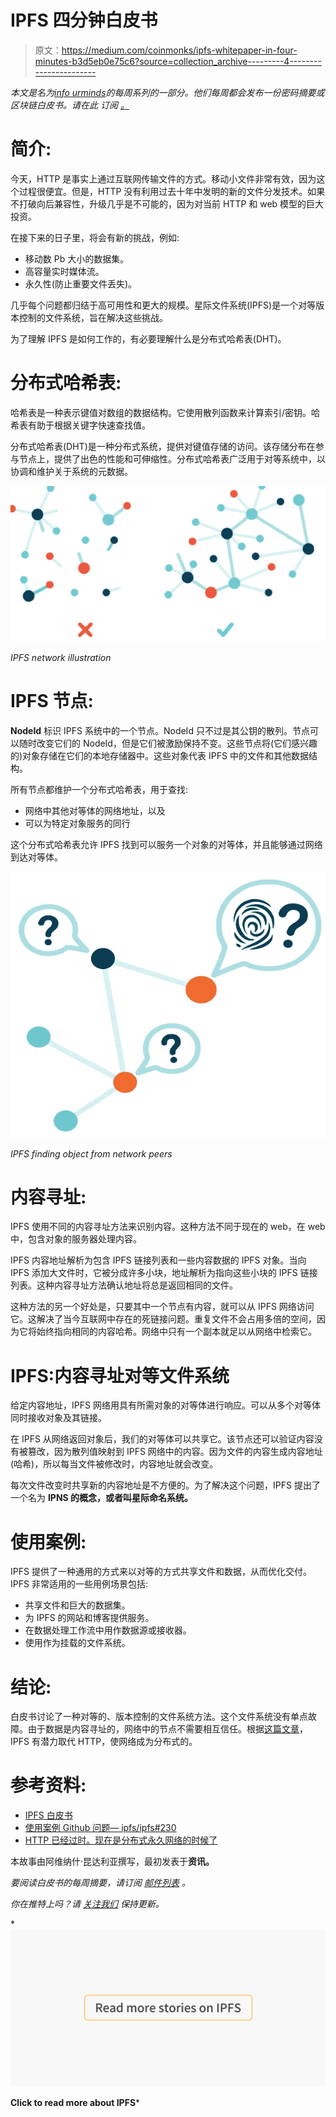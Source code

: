 # IPFS 四分钟白皮书

> 原文：<https://medium.com/coinmonks/ipfs-whitepaper-in-four-minutes-b3d5eb0e75c6?source=collection_archive---------4----------------------->

*本文是名为*[*info urminds*](http://infourminutes.co/)*的每周系列的一部分。他们每周都会发布一份密码摘要或区块链白皮书。请在此* *订阅* [*。*](https://infourminutes.us14.list-manage.com/subscribe/post?u=94a41e60921ac2e7b1bd1945e&id=c8ed5bd2de)

# 简介:

今天，HTTP 是事实上通过互联网传输文件的方式。移动小文件非常有效，因为这个过程很便宜。但是，HTTP 没有利用过去十年中发明的新的文件分发技术。如果不打破向后兼容性，升级几乎是不可能的，因为对当前 HTTP 和 web 模型的巨大投资。

在接下来的日子里，将会有新的挑战，例如:

*   移动数 Pb 大小的数据集。
*   高容量实时媒体流。
*   永久性(防止重要文件丢失)。

几乎每个问题都归结于高可用性和更大的规模。星际文件系统(IPFS)是一个对等版本控制的文件系统，旨在解决这些挑战。

为了理解 IPFS 是如何工作的，有必要理解什么是分布式哈希表(DHT)。

# 分布式哈希表:

哈希表是一种表示键值对数组的数据结构。它使用散列函数来计算索引/密钥。哈希表有助于根据关键字快速查找值。

分布式哈希表(DHT)是一种分布式系统，提供对键值存储的访问。该存储分布在参与节点上，提供了出色的性能和可伸缩性。分布式哈希表广泛用于对等系统中，以协调和维护关于系统的元数据。

![](img/fb6266e433dc30bd962703f14d0ab5a9.png)

*IPFS network illustration*

# IPFS 节点:

**NodeId** 标识 IPFS 系统中的一个节点。NodeId 只不过是其公钥的散列。节点可以随时改变它们的 NodeId，但是它们被激励保持不变。这些节点将(它们感兴趣的)对象存储在它们的本地存储器中。这些对象代表 IPFS 中的文件和其他数据结构。

所有节点都维护一个分布式哈希表，用于查找:

*   网络中其他对等体的网络地址，以及
*   可以为特定对象服务的同行

这个分布式哈希表允许 IPFS 找到可以服务一个对象的对等体，并且能够通过网络到达对等体。

![](img/85227fd3f695bfc6add01a78efcd2522.png)

*IPFS finding object from network peers*

# 内容寻址:

IPFS 使用不同的内容寻址方法来识别内容。这种方法不同于现在的 web，在 web 中，包含对象的服务器处理内容。

IPFS 内容地址解析为包含 IPFS 链接列表和一些内容数据的 IPFS 对象。当向 IPFS 添加大文件时，它被分成许多小块，地址解析为指向这些小块的 IPFS 链接列表。这种内容寻址方法确认地址将总是返回相同的文件。

这种方法的另一个好处是，只要其中一个节点有内容，就可以从 IPFS 网络访问它。这解决了当今互联网中存在的死链接问题。重复文件不会占用多倍的空间，因为它将始终指向相同的内容哈希。网络中只有一个副本就足以从网络中检索它。

# IPFS:内容寻址对等文件系统

给定内容地址，IPFS 网络用具有所需对象的对等体进行响应。可以从多个对等体同时接收对象及其链接。

在 IPFS 从网络返回对象后，我们的对等体可以共享它。该节点还可以验证内容没有被篡改，因为散列值映射到 IPFS 网络中的内容。因为文件的内容生成内容地址(哈希)，所以每当文件被修改时，内容地址就会改变。

每次文件改变时共享新的内容地址是不方便的。为了解决这个问题，IPFS 提出了一个名为 **IPNS 的概念，或者叫星际命名系统。**

# 使用案例:

IPFS 提供了一种通用的方式来以对等的方式共享文件和数据，从而优化交付。IPFS 非常适用的一些用例场景包括:

*   共享文件和巨大的数据集。
*   为 IPFS 的网站和博客提供服务。
*   在数据处理工作流中用作数据源或接收器。
*   使用作为挂载的文件系统。

# 结论:

白皮书讨论了一种对等的、版本控制的文件系统方法。这个文件系统没有单点故障。由于数据是内容寻址的，网络中的节点不需要相互信任。根据[这篇文章](https://ipfs.io/ipfs/QmNhFJjGcMPqpuYfxL62VVB9528NXqDNMFXiqN5bgFYiZ1/its-time-for-the-permanent-web.html)，IPFS 有潜力取代 HTTP，使网络成为分布式的。

# 参考资料:

*   [IPFS 白皮书](https://github.com/ipfs/ipfs/blob/master/papers/ipfs-cap2pfs/ipfs-p2p-file-system.pdf?raw=trueIPFS)
*   [使用案例 Github 问题— ipfs/ipfs#230](https://github.com/ipfs/ipfs/issues/230)
*   [HTTP 已经过时。现在是分布式永久网络的时候了](https://ipfs.io/ipfs/QmNhFJjGcMPqpuYfxL62VVB9528NXqDNMFXiqN5bgFYiZ1/its-time-for-the-permanent-web.html)

本故事由阿维纳什·昆达利亚撰写，最初发表于[](http://infourminutes.co/whitepaper/ipfs)**资讯。**

**要阅读白皮书的每周摘要，请订阅* [*邮件列表*](http://eepurl.com/dkTrvz) *。**

*你在推特上吗？请 [*关注我们*](https://twitter.com/infourminutesco) *保持更新。**

*[![](img/9d382e3e2422e87d2920b3e4874173c4.png)](https://medium.com/coinmonks/ipfs/home)

**Click to read more about IPFS***